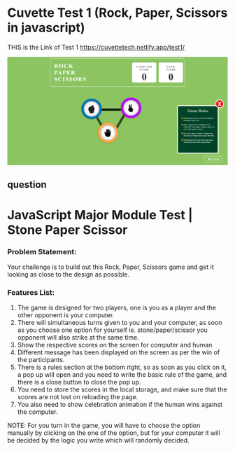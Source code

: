 
# Cuvette Test 1 (Rock, Paper, Scissors in javascript)

THIS is the Link of Test 1 https://cuvettetech.netlify.app/test1/


![Logo](https://github.com/AJIT-KUMAR-PANDIT/Cuvette-Tech/blob/main/Test1/resource/img/test1.gif?raw=true)


## question

# JavaScript Major Module Test | Stone Paper Scissor

### Problem Statement:

Your challenge is to build out this Rock, Paper, Scissors game and get it looking as close to the design as possible.

### Features List:

1. The game is designed for two players, one is you as a player and the other opponent is your computer.
2. There will simultaneous turns given to you and your computer, as soon as you choose one option for yourself ie. stone/paper/scissor you opponent will also strike at the same time.
3. Show the respective scores on the screen for computer and human
4. Different message has been displayed on the screen as per the win of the participants.
5. There is a rules section at the bottom right, so as soon as you click on it, a pop up will open and you need to write the basic rule of the game, and there is a close button to close the pop up.
6. You need to store the scores in the local storage, and make sure that the scores are not lost on reloading the page.
7. You also need to show celebration animation if the human wins against the computer.

NOTE: For you turn in the game, you will have to choose the option manually by clicking on the one of the option, but for your computer it will be decided by the logic you write which will randomly decided.
